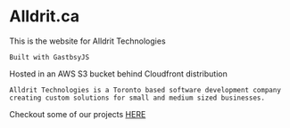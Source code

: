 # Alldrit.ca
This is the website for Alldrit Technologies

`Built with GastbsyJS`

Hosted in an AWS S3 bucket behind Cloudfront distribution

```
Alldrit Technologies is a Toronto based software development company creating custom solutions for small and medium sized businesses.
```

Checkout some of our projects <a href="https://alldrit.ca/projects" target="_blank">HERE</a>
